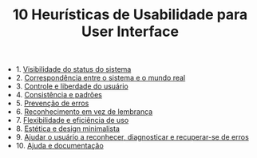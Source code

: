 <h1 align="center">10 Heurísticas de Usabilidade para User Interface</h1>

 

<ul>
<li>1. <a href="#1.visibilidade-do-status-do-sistema"> Visibilidade do status do sistema</a></h3>
<li>2. <a href="#2.correspondência-entre-o-sistema-e-o-mundo-real"> Correspondência entre o sistema e o mundo real</a></h3>
<li>3. <a href="#3.controle-e-liberdade-do-usuário"> Controle e liberdade do usuário</a></h3>
<li>4. <a href="#4.consistência-e-padrões"> Consistência e padrões</a></h3> 
<li>5. <a href="#5.prevenção-de-erros"> Prevenção de erros</a></h3> 
<li>6. <a href="#6.reconhecimento-em-vez-de-lembrança"> Reconhecimento em vez de lembrança</a></h3> 
<li>7. <a href="#7.flexibilidade-e-eficiência-de-uso"> Flexibilidade e eficiência de uso</a></h3> 
<li>8. <a href="#8.estética-e-design-minimalista"> Estética e design minimalista</a></h3> 
<li>9. <a href="#9.ajudar-o-usuário-a-reconhecer,-diagnosticar-e-recuperar-se-de-erros"> Ajudar o usuário a reconhecer, diagnosticar e recuperar-se de erros</a></h3> 
<li>10. <a href="#10.ajuda-e-documentação"> Ajuda e documentação</a></h3> 
</ul>



#
